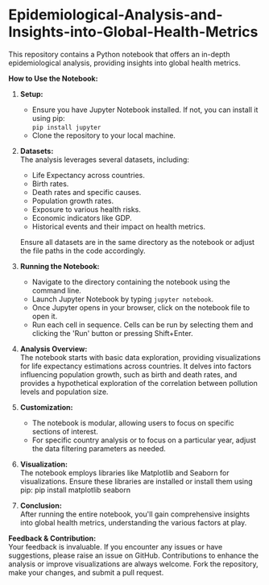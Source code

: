 # Epidemiological-Analysis-and-Insights-into-Global-Health-Metrics
  
This repository contains a Python notebook that offers an in-depth epidemiological analysis, providing insights into global health metrics.

**How to Use the Notebook:**

1. **Setup:**  
   - Ensure you have Jupyter Notebook installed. If not, you can install it using pip:  
     `pip install jupyter`
   - Clone the repository to your local machine.

2. **Datasets:**  
   The analysis leverages several datasets, including:
   - Life Expectancy across countries.
   - Birth rates.
   - Death rates and specific causes.
   - Population growth rates.
   - Exposure to various health risks.
   - Economic indicators like GDP.
   - Historical events and their impact on health metrics.

   Ensure all datasets are in the same directory as the notebook or adjust the file paths in the code accordingly.

3. **Running the Notebook:**  
   - Navigate to the directory containing the notebook using the command line.
   - Launch Jupyter Notebook by typing `jupyter notebook`.
   - Once Jupyter opens in your browser, click on the notebook file to open it.
   - Run each cell in sequence. Cells can be run by selecting them and clicking the 'Run' button or pressing Shift+Enter.

4. **Analysis Overview:**  
   The notebook starts with basic data exploration, providing visualizations for life expectancy estimations across countries. It delves into factors influencing population growth, such as birth and death rates, and provides a hypothetical exploration of the correlation between pollution levels and population size.

5. **Customization:**  
   - The notebook is modular, allowing users to focus on specific sections of interest.
   - For specific country analysis or to focus on a particular year, adjust the data filtering parameters as needed.

6. **Visualization:**  
   The notebook employs libraries like Matplotlib and Seaborn for visualizations. Ensure these libraries are installed or install them using pip:
pip install matplotlib seaborn
   

8. **Conclusion:**  
   After running the entire notebook, you'll gain comprehensive insights into global health metrics, understanding the various factors at play.

**Feedback & Contribution:**  
Your feedback is invaluable. If you encounter any issues or have suggestions, please raise an issue on GitHub. Contributions to enhance the analysis or improve visualizations are always welcome. Fork the repository, make your changes, and submit a pull request.
